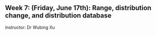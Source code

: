 ## Week 7: (Friday, June 17th): Range, distribution change, and distribution database

Instructor: Dr Wubing Xu
